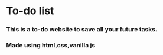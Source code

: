 # To-do list

### This is a to-do website to save all your future tasks.

### Made using html,css,vanilla js
